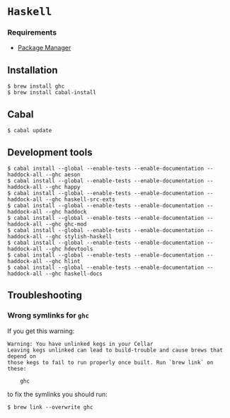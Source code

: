 # `Haskell`

### Requirements

* [Package Manager](../system/package_manager.md)

## Installation

```ShellSession
$ brew install ghc
$ brew install cabal-install
```

## Cabal

```ShellSession
$ cabal update
```

## Development tools

```ShellSession
$ cabal install --global --enable-tests --enable-documentation --haddock-all --ghc aeson
$ cabal install --global --enable-tests --enable-documentation --haddock-all --ghc happy
$ cabal install --global --enable-tests --enable-documentation --haddock-all --ghc haskell-src-exts
$ cabal install --global --enable-tests --enable-documentation --haddock-all --ghc haddock
$ cabal install --global --enable-tests --enable-documentation --haddock-all --ghc ghc-mod
$ cabal install --global --enable-tests --enable-documentation --haddock-all --ghc stylish-haskell
$ cabal install --global --enable-tests --enable-documentation --haddock-all --ghc hdevtools
$ cabal install --global --enable-tests --enable-documentation --haddock-all --ghc hlint
$ cabal install --global --enable-tests --enable-documentation --haddock-all --ghc haskell-docs
```

## Troubleshooting

### Wrong symlinks for `ghc`

If you get this warning:

```
Warning: You have unlinked kegs in your Cellar
Leaving kegs unlinked can lead to build-trouble and cause brews that depend on
those kegs to fail to run properly once built. Run `brew link` on these:

    ghc
```

to fix the symlinks you should run:

```ShellSession
$ brew link --overwrite ghc
```
